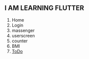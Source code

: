 ## I AM LEARNING FLUTTER
 1. Home
 2. Login  
 3. massenger
 4. userscreen
 5. counter
 6. BMI
 7. [ToDo](https://github.com/seadawy/ToDoFlutterApp)

